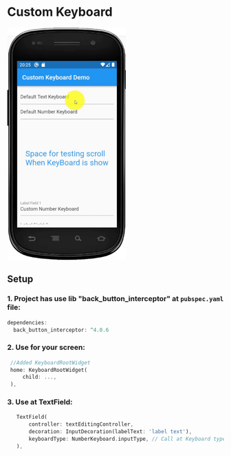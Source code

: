 # Custom Keyboard

![Custom Keyboard](https://github.com/huubao2309/custom_keyboard/blob/master/images/custom_keyboard.gif)

## Setup

### 1. Project has use lib "back_button_interceptor" at `pubspec.yaml` file:

```dart
dependencies:
  back_button_interceptor: ^4.0.6
```

### 2. Use for your screen:

```dart
 //Added KeyboardRootWidget
 home: KeyboardRootWidget(
     child: ...,
 ),
```

### 3. Use at TextField:

```dart
   TextField(
       controller: textEditingController,
       decoration: InputDecoration(labelText: 'label text'),
       keyboardType: NumberKeyboard.inputType, // Call at Keyboard type
   ),
```
